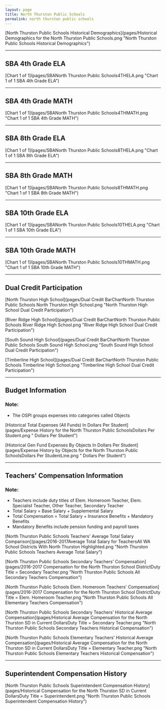 ```yaml
---
layout: page
title: North Thurston Public Schools
permalink: north thurston public schools
---
```



[North Thurston Public Schools Historical Demographics](pages/Historical Demographics for the North Thurston Public Schools.png "North Thurston Public Schools Historical Demographics")

___

## SBA 4th Grade ELA

[Chart 1 of 1](pages/SBANorth Thurston Public Schools4THELA.png "Chart 1 of 1 SBA 4th Grade ELA")


___

## SBA 4th Grade MATH

[Chart 1 of 1](pages/SBANorth Thurston Public Schools4THMATH.png "Chart 1 of 1 SBA 4th Grade MATH")


___

## SBA 8th Grade ELA

[Chart 1 of 1](pages/SBANorth Thurston Public Schools8THELA.png "Chart 1 of 1 SBA 8th Grade ELA")


___

## SBA 8th Grade MATH

[Chart 1 of 1](pages/SBANorth Thurston Public Schools8THMATH.png "Chart 1 of 1 SBA 8th Grade MATH")


___

## SBA 10th Grade ELA

[Chart 1 of 1](pages/SBANorth Thurston Public Schools10THELA.png "Chart 1 of 1 SBA 10th Grade ELA")


___

## SBA 10th Grade MATH

[Chart 1 of 1](pages/SBANorth Thurston Public Schools10THMATH.png "Chart 1 of 1 SBA 10th Grade MATH")


___

## Dual Credit Participation

[North Thurston High School](pages/Dual Credit BarChartNorth Thurston Public Schools North Thurston High School.png "North Thurston High School Dual Credit Participation")

[River Ridge High School](pages/Dual Credit BarChartNorth Thurston Public Schools River Ridge High School.png "River Ridge High School Dual Credit Participation")

[South Sound High School](pages/Dual Credit BarChartNorth Thurston Public Schools South Sound High School.png "South Sound High School Dual Credit Participation")

[Timberline High School](pages/Dual Credit BarChartNorth Thurston Public Schools Timberline High School.png "Timberline High School Dual Credit Participation")


___

## Budget Information
### Note:
- The OSPI groups expenses into categories called Objects

[Historical Total Expenses (All Funds) In Dollars Per Student](pages/Expense History for the North Thurston Public SchoolsDollars Per Student.png " Dollars Per Student")

[Historical Gen Fund Expenses By Objects In Dollars Per Student](pages/Expense History by Objects for the North Thurston Public SchoolsDollars Per StudentLine.png " Dollars Per Student")


___

## Teachers' Compensation Information
### Note:
- Teachers include duty titles of Elem. Homeroom Teacher, Elem. Specialist Teacher, Other Teacher, Secondary Teacher
- Total Salary = Base Salary + Supplemental Salary
- Total Compensation = Total Salary + Insurance Benefits + Mandatory Benefits
- Mandatory Benefits include pension funding and payroll taxes

[North Thurston Public Schools Teachers' Average Total Salary Comparison](pages/2016-2017Average Total Salary for TeachersAll WA School Districts With North Thurston Highlighted.png "North Thurston Public Schools Teachers Average Total Salary")

[North Thurston Public Schools Secondary Teachers' Compensation](pages/2016-2017 Compensation for the North Thurston School DistrictDuty Title = Secondary Teacher.png "North Thurston Public Schools All Secondary Teachers Compensation")

[North Thurston Public Schools Elem. Homeroom Teachers' Compensation](pages/2016-2017 Compensation for the North Thurston School DistrictDuty Title = Elem. Homeroom Teacher.png "North Thurston Public Schools All Elementary Teachers Compensation")

[North Thurston Public Schools Secondary Teachers' Historical Average Compensation](pages/Historical Average Compensation for the North Thurston SD in Current DollarsDuty Title = Secondary Teacher.png "North Thurston Public Schools Secondary Teachers Historical Compensation")

[North Thurston Public Schools Elementary Teachers' Historical Average Compensation](pages/Historical Average Compensation for the North Thurston SD in Current DollarsDuty Title = Elementary Teacher.png "North Thurston Public Schools Elementary Teachers Historical Compensation")


___

## Superintendent Compensation History

[North Thurston Public Schools Superintendent Compensation History](pages/Historical Compensation for the North Thurston SD in Current DollarsDuty Title = Superintendent.png "North Thurston Public Schools Superintendent Compensation History")

